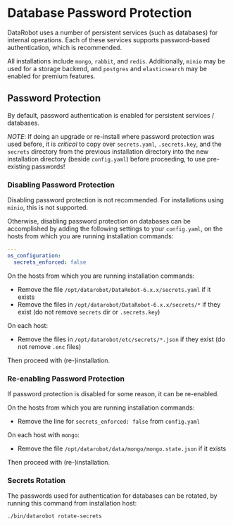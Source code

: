 # Database Password Protection

DataRobot uses a number of persistent services (such as databases) for internal operations.
Each of these services supports password-based authentication, which is recommended.

All installations include `mongo`, `rabbit`, and `redis`.
Additionally, `minio` may be used for a storage backend, and `postgres` and `elasticsearch` may be enabled for premium features.

## Password Protection

By default, password authentication is enabled for persistent services / databases.

*NOTE*: If doing an upgrade or re-install where password protection was used before, it is _critical_ to copy over `secrets.yaml`, `.secrets.key`, and the `secrets` directory from the previous installation directory into the new installation directory (beside `config.yaml`) before proceeding, to use pre-existing passwords!

### Disabling Password Protection

Disabling password protection is not recommended. For installations using `minio`, this is not supported.

Otherwise, disabling password protection on databases can be accomplished by adding the following settings to your `config.yaml`, on the hosts from which you are running installation commands:

```yaml
---
os_configuration:
  secrets_enforced: false
```

On the hosts from which you are running installation commands:

* Remove the file `/opt/datarobot/DataRobot-6.x.x/secrets.yaml` if it exists
* Remove the files in `/opt/datarobot/DataRobot-6.x.x/secrets/*` if they exist (do not remove `secrets` dir or `.secrets.key`)

On each host:

* Remove the files in `/opt/datarobot/etc/secrets/*.json` if they exist (do not remove `.enc` files)

Then proceed with (re-)installation.

### Re-enabling Password Protection

If password protection is disabled for some reason, it can be re-enabled.

On the hosts from which you are running installation commands:

* Remove the line for `secrets_enforced: false` from `config.yaml`

On each host with `mongo`:

* Remove the file `/opt/datarobot/data/mongo/mongo.state.json` if it exists

Then proceed with (re-)installation.

### Secrets Rotation

The passwords used for authentication for databases can be rotated, by running this command from installation host:

```bash
./bin/datarobot rotate-secrets
```
